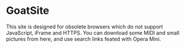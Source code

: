 # GoatSite
This site is designed for obsolete browsers which do not support JavaScript, iFrame and HTTPS.
You can download some MIDI and small pictures from here, and use search links feated with Opera Mini.
